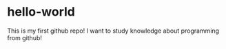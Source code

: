 # hello-world
This is my first github repo!
I want to study knowledge about programming from github!
